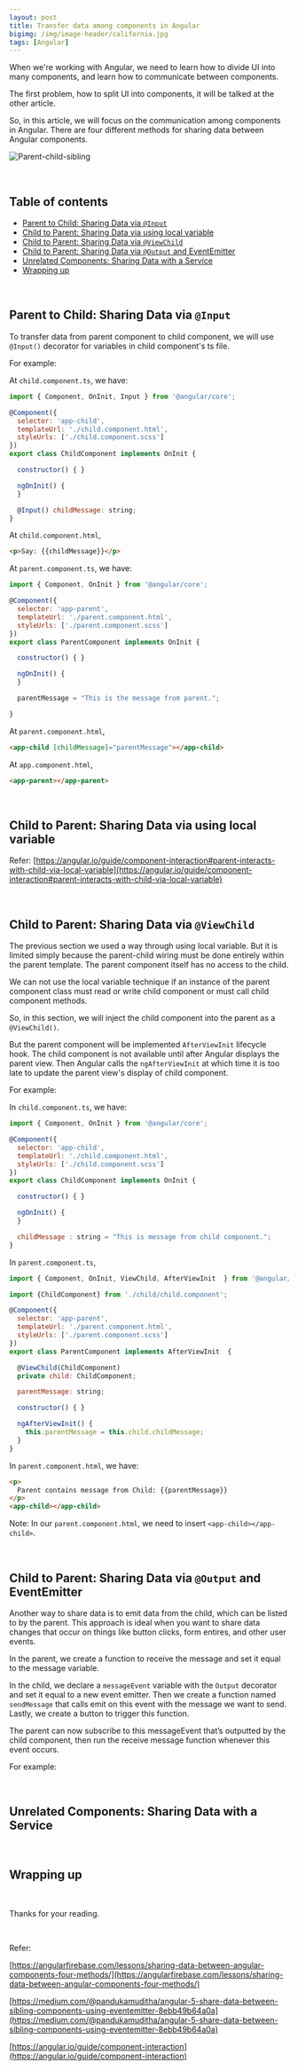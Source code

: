 ```yaml
---
layout: post
title: Transfer data among components in Angular
bigimg: /img/image-header/california.jpg
tags: [Angular]
---
```


When we're working with Angular, we need to learn how to divide UI into many components, and learn how to communicate between components. 

The first problem, how to split UI into components, it will be talked at the other article. 

So, in this article, we will focus on the communication among components in Angular. There are four different methods for sharing data between Angular components.

![Parent-child-sibling](../img/Angular-architecture/sharing-data-components/parent-child-sibling-components.png)

<br>

## Table of contents
- [Parent to Child: Sharing Data via ```@Input```](#parent-to-child-sharing-data-via-@input)
- [Child to Parent: Sharing Data via using local variable](#child-to-parent-sharing-data-via-using-local-variable)
- [Child to Parent: Sharing Data via ```@ViewChild```](#child-to-parent-sharing-data-via-@viewchild)
- [Child to Parent: Sharing Data via ```@Output``` and EventEmitter](#child-to-parent-sharing-data-via-@output-and-eventemitter)
- [Unrelated Components: Sharing Data with a Service](#unrelated-components-sharing-data-with-a-service)
- [Wrapping up](#wrapping-up)


<br>

## Parent to Child: Sharing Data via ```@Input```
To transfer data from parent component to child component, we will use ```@Input()``` decorator for variables in child component's ts file.

For example: 

At ```child.component.ts```, we have:

```javascript
import { Component, OnInit, Input } from '@angular/core';

@Component({
  selector: 'app-child',
  templateUrl: './child.component.html',
  styleUrls: ['./child.component.scss']
})
export class ChildComponent implements OnInit {

  constructor() { }

  ngOnInit() {
  }

  @Input() childMessage: string;
}
```

At ```child.component.html```, 

```html
<p>Say: {{childMessage}}</p>
```

At ```parent.component.ts```, we have:

```javascript
import { Component, OnInit } from '@angular/core';

@Component({
  selector: 'app-parent',
  templateUrl: './parent.component.html',
  styleUrls: ['./parent.component.scss']
})
export class ParentComponent implements OnInit {

  constructor() { }

  ngOnInit() {
  }

  parentMessage = "This is the message from parent.";

}
```

At ```parent.component.html```, 

```html
<app-child [childMessage]="parentMessage"></app-child>
```

At ```app.component.html```, 

```html
<app-parent></app-parent>
```

<br>

## Child to Parent: Sharing Data via using local variable

Refer: [https://angular.io/guide/component-interaction#parent-interacts-with-child-via-local-variable](https://angular.io/guide/component-interaction#parent-interacts-with-child-via-local-variable)


<br>

## Child to Parent: Sharing Data via ```@ViewChild```
The previous section we used a way through using local variable. But it is limited simply because the parent-child wiring must be done entirely within the parent template. The parent component itself has no access to the child.

We can not use the local variable technique if an instance of the parent component class must read or write child component or must call child component methods.

So, in this section, we will inject the child component into the parent as a ```@ViewChild()```.

But the parent component will be implemented ```AfterViewInit``` lifecycle hook. The child component is not available until after Angular displays the parent view. Then Angular calls the ```ngAfterViewInit``` at which time it is too late to update the parent view's display of child component.

For example: 

In ```child.component.ts```, we have:

```javascript
import { Component, OnInit } from '@angular/core';

@Component({
  selector: 'app-child',
  templateUrl: './child.component.html',
  styleUrls: ['./child.component.scss']
})
export class ChildComponent implements OnInit {

  constructor() { }

  ngOnInit() {
  }

  childMessage : string = "This is message from child component.";
}
```

In ```parent.component.ts```, 

```javascript
import { Component, OnInit, ViewChild, AfterViewInit  } from '@angular/core';

import {ChildComponent} from './child/child.component';

@Component({
  selector: 'app-parent',
  templateUrl: './parent.component.html',
  styleUrls: ['./parent.component.scss']
})
export class ParentComponent implements AfterViewInit  {

  @ViewChild(ChildComponent) 
  private child: ChildComponent;

  parentMessage: string;

  constructor() { }

  ngAfterViewInit() {
    this.parentMessage = this.child.childMessage;
  }
}
```

In ```parent.component.html```, we have:

```html
<p>
  Parent contains message from Child: {{parentMessage}}
</p>
<app-child></app-child>
```

Note: In our ```parent.component.html```, we need to insert ```<app-child></app-child>```. 

<br>

## Child to Parent: Sharing Data via ```@Output``` and EventEmitter
Another way to share data is to emit data from the child, which can be listed to by the parent. This approach is ideal when you want to share data changes that occur on things like button clicks, form entires, and other user events.

In the parent, we create a function to receive the message and set it equal to the message variable.

In the child, we declare a ```messageEvent``` variable with the ```Output``` decorator and set it equal to a new event emitter. Then we create a function named ```sendMessage``` that calls emit on this event with the message we want to send. Lastly, we create a button to trigger this function.

The parent can now subscribe to this messageEvent that’s outputted by the child component, then run the receive message function whenever this event occurs.

For example: 





<br>

## Unrelated Components: Sharing Data with a Service





<br>

## Wrapping up




<br>

Thanks for your reading.

<br>

Refer: 

[https://angularfirebase.com/lessons/sharing-data-between-angular-components-four-methods/](https://angularfirebase.com/lessons/sharing-data-between-angular-components-four-methods/)

[https://medium.com/@pandukamuditha/angular-5-share-data-between-sibling-components-using-eventemitter-8ebb49b64a0a](https://medium.com/@pandukamuditha/angular-5-share-data-between-sibling-components-using-eventemitter-8ebb49b64a0a)

[https://angular.io/guide/component-interaction](https://angular.io/guide/component-interaction)